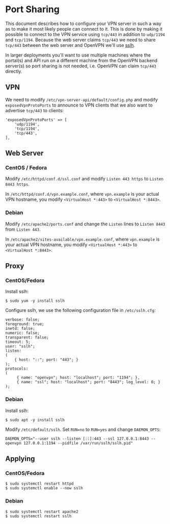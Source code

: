 # Port Sharing

This document describes how to configure your VPN server in such a way as to
make it most likely people can connect to it. This is done by making it 
possible to connect to the VPN service using `tcp/443` in addition to 
`udp/1194` and `tcp/1194`. Because the web server claims `tcp/443` we need to 
share `tcp/443` between the web server and OpenVPN we'll use 
[sslh](https://github.com/yrutschle/sslh).

In larger deployments you'll want to use multiple machines where the portal(s) 
and API run on a different machine from the OpenVPN backend server(s) so port
sharing is not needed, i.e. OpenVPN can claim `tcp/443` directly.

## VPN

We need to modify `/etc/vpn-server-api/default/config.php` and modify 
`exposedVpnProtoPorts` to announce to VPN clients that we also want to 
advertise `tcp/443` to clients:

    'exposedVpnProtoPorts' => [
        'udp/1194',
        'tcp/1194',
        'tcp/443',
    ],

## Web Server

### CentOS / Fedora

Modify `/etc/httpd/conf.d/ssl.conf` and modify `Listen 443 https` to 
`Listen 8443 https`.

In `/etc/httpd/conf.d/vpn.example.conf`, where `vpn.example` is your actual 
VPN hostname, you modify `<VirtualHost *:443>` to `<VirtualHost *:8443>`.

### Debian

Modify `/etc/apache2/ports.conf` and change the `Listen` lines to `Listen 8443` 
from `Listen 443`.

In `/etc/apache2/sites-available/vpn.example.conf`, where `vpn.example` is your 
actual VPN hostname, you modify `<VirtualHost *:443>` to 
`<VirtualHost *:8443>`.

## Proxy

### CentOS/Fedora

Install sslh:

    $ sudo yum -y install sslh

Configure sslh, we use the following configuration file in `/etc/sslh.cfg`:

    verbose: false;
    foreground: true;
    inetd: false;
    numeric: false;
    transparent: false;
    timeout: 5;
    user: "sslh";
    listen:
    (
        { host: "::"; port: "443"; }
    );
    protocols:
    (
         { name: "openvpn"; host: "localhost"; port: "1194"; },
         { name: "ssl"; host: "localhost"; port: "8443"; log_level: 0; }
    );

### Debian

Install sslh:

    $ sudo apt -y install sslh

Modify `/etc/default/sslh`. Set `RUN=no` to `RUN=yes` and change `DAEMON_OPTS`:

    DAEMON_OPTS="--user sslh --listen [::]:443 --ssl 127.0.0.1:8443 --openvpn 127.0.0.1:1194 --pidfile /var/run/sslh/sslh.pid"

## Applying

### CentOS/Fedora

    $ sudo systemctl restart httpd
    $ sudo systemctl enable --now sslh

### Debian

    $ sudo systemctl restart apache2
    $ sudo systemctl restart sslh
